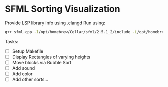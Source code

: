 # SFML Sorting Visualization
Provide LSP library info using .clangd
Run using:
```bash
g++ sfml.cpp -I/opt/homebrew/Cellar/sfml/2.5.1_2/include -L/opt/homebrew/Cellar/sfml/2.5.1_2/lib -lsfml-graphics -lsfml-window -lsfml-system
```

Tasks:
- [ ] Setup Makefile
- [ ] Display Rectangles of varying heights
- [ ] Move blocks via Bubble Sort
- [ ] Add sound 
- [ ] Add color
- [ ] Add other sorts...
